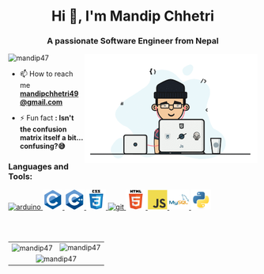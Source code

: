 <h1 align="center">Hi 👋, I'm Mandip Chhetri</h1>
<h3 align="center">A passionate Software Engineer from Nepal</h3>
<img align="right" width="350" alt="coding" src="https://raw.githubusercontent.com/Script-Kiddie-JKB/Script-Kiddie-JKB/main/Assets/programmer.gif">

<p align="left"> <img src="https://komarev.com/ghpvc/?username=mandip47&label=Profile%20views&color=0e75b6&style=flat" alt="mandip47" /> </p>

- 📫 How to reach me **mandipchhetri49@gmail.com**

- ⚡ Fun fact **: Isn't the confusion matrix itself a bit... confusing?😅**

<p align="left">
</p>

<h3 align="left">Languages and Tools:</h3>
<p align="left"> <a href="https://www.arduino.cc/" target="_blank" rel="noreferrer"> <img src="https://cdn.worldvectorlogo.com/logos/arduino-1.svg" alt="arduino" width="40" height="40"/> </a> <a href="https://www.cprogramming.com/" target="_blank" rel="noreferrer"> <img src="https://raw.githubusercontent.com/devicons/devicon/master/icons/c/c-original.svg" alt="c" width="40" height="40"/> </a> <a href="https://www.w3schools.com/cpp/" target="_blank" rel="noreferrer"> <img src="https://raw.githubusercontent.com/devicons/devicon/master/icons/cplusplus/cplusplus-original.svg" alt="cplusplus" width="40" height="40"/> </a> <a href="https://www.w3schools.com/css/" target="_blank" rel="noreferrer"> <img src="https://raw.githubusercontent.com/devicons/devicon/master/icons/css3/css3-original-wordmark.svg" alt="css3" width="40" height="40"/> </a> <a href="https://git-scm.com/" target="_blank" rel="noreferrer"> <img src="https://www.vectorlogo.zone/logos/git-scm/git-scm-icon.svg" alt="git" width="40" height="40"/> </a> <a href="https://www.w3.org/html/" target="_blank" rel="noreferrer"> <img src="https://raw.githubusercontent.com/devicons/devicon/master/icons/html5/html5-original-wordmark.svg" alt="html5" width="40" height="40"/> </a> <a href="https://developer.mozilla.org/en-US/docs/Web/JavaScript" target="_blank" rel="noreferrer"> <img src="https://raw.githubusercontent.com/devicons/devicon/master/icons/javascript/javascript-original.svg" alt="javascript" width="40" height="40"/> </a> <a href="https://www.mysql.com/" target="_blank" rel="noreferrer"> <img src="https://raw.githubusercontent.com/devicons/devicon/master/icons/mysql/mysql-original-wordmark.svg" alt="mysql" width="40" height="40"/> </a> <a href="https://www.python.org" target="_blank" rel="noreferrer"> <img src="https://raw.githubusercontent.com/devicons/devicon/master/icons/python/python-original.svg" alt="python" width="40" height="40"/> </a> </p>
<br>
<br>

<table border="0" align="center">
  <tr>
    <td><img align="center" src="https://github-readme-stats.vercel.app/api/top-langs?username=mandip47&theme=radical&hide_border=true&show_icons=true&locale=en&layout=compact" height="180" alt="mandip47" /></td>
    <td><img src="https://github-readme-stats.vercel.app/api?username=mandip47&theme=radical&hide_border=true&show_icons=true&locale=en" height="137" alt="mandip47" /></td>
  </tr>
  <tr>
    <td colspan="2" align="center"><img src="https://streak-stats.demolab.com?user=mandip47&theme=omni&hide_border=true&" height="150" alt="mandip47" /></td>
  </tr>
</table>
